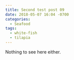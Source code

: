 ```yaml
---
title: Second test post 09
date: 2018-05-07 16:04 -0700
categories:
  - Seafood
tags:
  - white-fish
  - tilapia
---
```


Nothing to see here either.